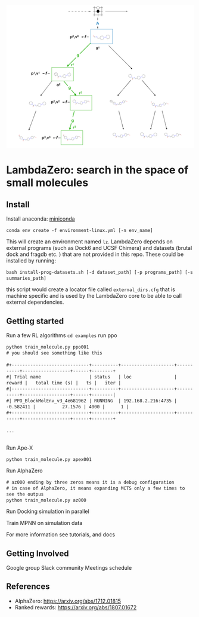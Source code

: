 ![alt tag](doc/molMCTS.png)

# LambdaZero: search in the space of small molecules

## Install
Install anaconda: [miniconda](https://docs.conda.io/en/latest/miniconda.html)
```
conda env create -f environment-linux.yml [-n env_name]
```
This will create an environment named `lz`. 
LambdaZero depends on external programs (such as Dock6 and UCSF Chimera) and datasets (brutal dock and fragdb etc. ) that are not provided in this repo. These could be installed by running:

```
bash install-prog-datasets.sh [-d dataset_path] [-p programs_path] [-s summaries_path]
```
this script would create a locator file called `external_dirs.cfg` that is machine specific and is used by the LambdaZero core to be able to call external dependencies. 


## Getting started
Run a few RL algorithms
`cd examples`
run ppo
```
python train_molecule.py ppo001
# you should see something like this

#+-----------------------------+----------+--------------------+-----------+------------------+------+--------+
#| Trial name                  | status   | loc                |    reward |   total time (s) |   ts |   iter |
#|-----------------------------+----------+--------------------+-----------+------------------+------+--------|
#| PPO_BlockMolEnv_v3_4e681962 | RUNNING  | 192.168.2.216:4735 | -0.582411 |          27.1576 | 4000 |      1 |
#+-----------------------------+----------+--------------------+-----------+------------------+------+--------+

...


```

Run Ape-X
```
python train_molecule.py apex001
```

Run AlphaZero
```
# az000 ending by three zeros means it is a debug configuration
# in case of AlphaZero, it means expanding MCTS only a few times to see the outpus
python train_molecule.py az000
```

Run Docking simulation in parallel

Train MPNN on simulation data

For more information see tutorials, and docs

## Getting Involved
 Google group
 Slack community
 Meetings schedule


## References
- AlphaZero: https://arxiv.org/abs/1712.01815
- Ranked rewards: https://arxiv.org/abs/1807.01672


